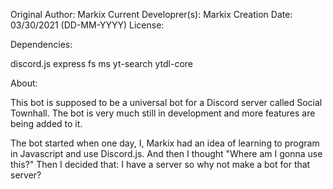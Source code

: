 Original Author: Markix
Current Developrer(s): Markix
Creation Date: 03/30/2021 (DD-MM-YYYY)
License:

Dependencies:

discord.js
express
fs
ms
yt-search
ytdl-core


About:

This bot is supposed to be a universal bot for a Discord server called Social Townhall.
The bot is very much still in development and more features are being added to it.

The bot started when one day, I, Markix had an idea of learning to program in Javascript and use Discord.js.
And then I thought "Where am I gonna use this?" Then I decided that: I have a server so why not make a bot for that server?
